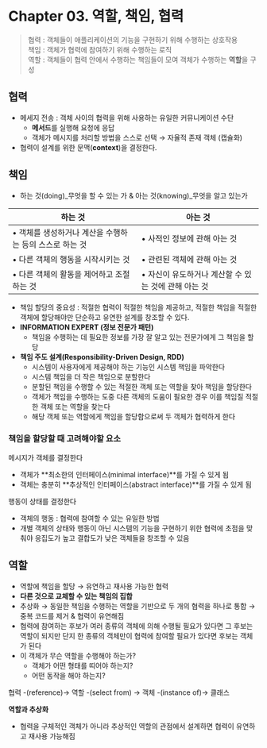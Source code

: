 # Chapter 03. 역할, 책임, 협력

> 협력 : 객체들이 애플리케이션의 기능을 구현하기 위해 수행하는 상호작용  
> 책임 : 객체가 협력에 참여하기 위해 수행하는 로직  
> 역할 : 객체들이 협력 안에서 수행하는 책임들이 모여 객체가 수행하는 **역할**을 구성

## 협력

- 메세지 전송 : 객체 사이의 협력을 위해 사용하는 유일한 커뮤니케이션 수단
    - **메서드**를 실행해 요청에 응답
    - 객체가 메시지를 처리할 방법을 스스로 선택 → 자율적 존재 객체 (캡슐화)
- 협력이 설계를 위한 문맥(**context**)을 결정한다.

## 책임

- 하는 것(doing)_무엇을 할 수 있는 가 & 아는 것(knowing)_무엇을 알고 있는가

| 하는 것  | 아는 것 |
| --- | --- |
| • 객체를 생성하거나 계산을 수행하는 등의 스스로 하는 것 | • 사적인 정보에 관해 아는 것 |
| • 다른 객체의 행동을 시작시키는 것 | • 관련된 객체에 관해 아는 것 |
| • 다른 객체의 활동을 제어하고 조절하는 것 | • 자신이 유도하거나 계산할 수 있는 것에 관해 아는 것 |

- 책임 할당의 중요성 : 적절한 협력이 적절한 책임을 제공하고, 적절한 책임을 적절한 객체에 할당해야만 단순하고 유연한 설계를 창조할 수 있다.
- **INFORMATION EXPERT (정보 전문가 패턴)**
    - 책임을 수행하는 데 필요한 정보를 가장 잘 알고 있는 전문가에게 그 책임을 할당
- **책임 주도 설계(Responsibility-Driven Design, RDD)**
    - 시스템이 사용자에게 제공해야 하는 기능인 시스템 책임을 파악한다
    - 시스템 책임을 더 작은 책임으로 분할한다
    - 분할된 책임을 수행할 수 있는 적절한 객체 또는 역할을 찾아 책임을 할당한다
    - 객체가 책임을 수행하는 도중 다른 객체의 도움이 필요한 경우 이를 책임질 적절한 객체 또는 역할을 찾는다
    - 해당 객체 또는 역할에게 책임을 할당함으로써 두 객체가 협력하게 한다

### 책임을 할당할 때 고려해야할 요소

메시지가 객체를 결정한다
- 객체가 **최소한의 인터페이스(minimal interface)**를 가질 수 있게 됨 
- 객체는 충분히 **추상적인 인터페이스(abstract interface)**를 가질 수 있게 됨 

행동이 상태를 결정한다

- 객체의 행동 : 협력에 참여할 수 있는 유일한 방법
- 개별 객체의 상태와 행동이 아닌 시스템의 기능을 구현하기 위한 협력에 초점을 맞춰야 응집도가 높고 결합도가 낮은 객체들을 창조할 수 있음

## 역할

- 역할에 책임을 할당 → 유연하고 재사용 가능한 협력
- **다른 것으로 교체할 수 있는 책임의 집합**
- 추상화 → 동일한 책임을 수행하는 역할을 기반으로 두 개의 협력을 하나로 통합 → 중복 코드를 제거 & 협력이 유연해짐
- 협력에 참여하는 후보가 여러 종류의 객체에 의해 수행될 필요가 있다면 그 후보는 역할이 되지만 단지 한 종류의 객체만이 협력에 참여할 필요가 있다면 후보는 객체가 된다
- 이 객체가 무슨 역할을 수행해야 하는가?
    - 객체가 어떤 형태를 띠어야 하는지?
    - 어떤 동작을 해야 하는지?

협력 -(reference)→ 역할 -(select from) → 객체 -(instance of)→ 클래스

**역할과 추상화**

- 협력을 구체적인 객체가 아니라 추상적인 역할의 관점에서 설계하면 협력이 유연하고 재사용 가능해짐